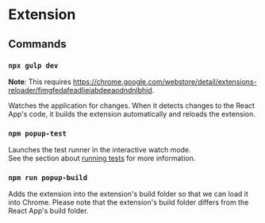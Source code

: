 # Extension

## Commands

### `npx gulp dev`

**Note**: This requires <https://chrome.google.com/webstore/detail/extensions-reloader/fimgfedafeadlieiabdeeaodndnlbhid>.

Watches the application for changes. When it detects changes to the React App's code, it builds the extension automatically and reloads the extension.

### `npm popup-test`

Launches the test runner in the interactive watch mode.\
See the section about [running tests](https://facebook.github.io/create-react-app/docs/running-tests) for more information.

### `npm run popup-build`

Adds the extension into the extension's build folder so that we can load it into Chrome. Please note that the extension's build folder differs from the React App's build folder.